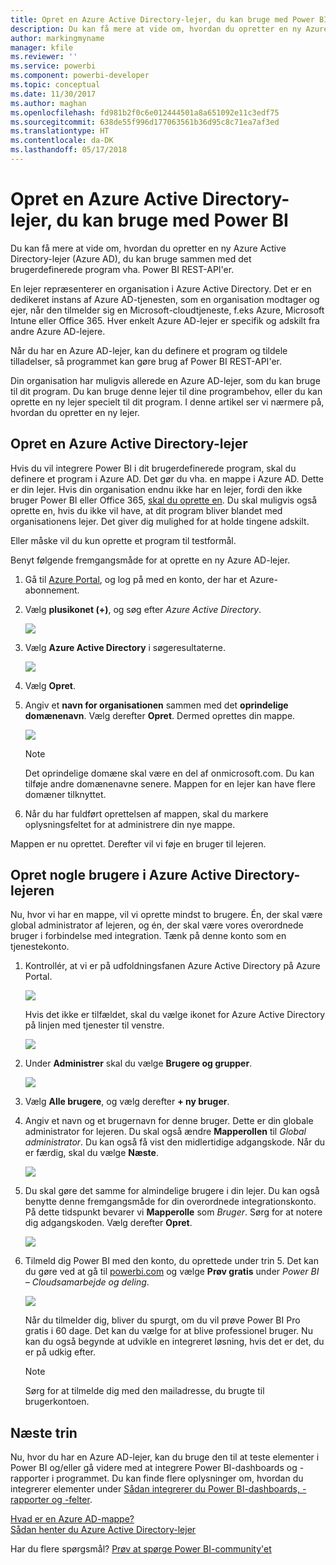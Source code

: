 ```yaml
---
title: Opret en Azure Active Directory-lejer, du kan bruge med Power BI
description: Du kan få mere at vide om, hvordan du opretter en ny Azure Active Directory-lejer (Azure AD), du kan bruge sammen med det brugerdefinerede program vha. Power BI REST-API'er.
author: markingmyname
manager: kfile
ms.reviewer: ''
ms.service: powerbi
ms.component: powerbi-developer
ms.topic: conceptual
ms.date: 11/30/2017
ms.author: maghan
ms.openlocfilehash: fd981b2f0c6e012444501a8a651092e11c3edf75
ms.sourcegitcommit: 638de55f996d177063561b36d95c8c71ea7af3ed
ms.translationtype: HT
ms.contentlocale: da-DK
ms.lasthandoff: 05/17/2018
---
```

# <a name="create-an-azure-active-directory-tenant-to-use-with-power-bi"></a>Opret en Azure Active Directory-lejer, du kan bruge med Power BI
Du kan få mere at vide om, hvordan du opretter en ny Azure Active Directory-lejer (Azure AD), du kan bruge sammen med det brugerdefinerede program vha. Power BI REST-API'er.

En lejer repræsenterer en organisation i Azure Active Directory. Det er en dedikeret instans af Azure AD-tjenesten, som en organisation modtager og ejer, når den tilmelder sig en Microsoft-cloudtjeneste, f.eks Azure, Microsoft Intune eller Office 365. Hver enkelt Azure AD-lejer er specifik og adskilt fra andre Azure AD-lejere.

Når du har en Azure AD-lejer, kan du definere et program og tildele tilladelser, så programmet kan gøre brug af Power BI REST-API'er.

Din organisation har muligvis allerede en Azure AD-lejer, som du kan bruge til dit program. Du kan bruge denne lejer til dine programbehov, eller du kan oprette en ny lejer specielt til dit program. I denne artikel ser vi nærmere på, hvordan du opretter en ny lejer.

## <a name="create-an-azure-active-directory-tenant"></a>Opret en Azure Active Directory-lejer
Hvis du vil integrere Power BI i dit brugerdefinerede program, skal du definere et program i Azure AD. Det gør du vha. en mappe i Azure AD. Dette er din lejer. Hvis din organisation endnu ikke har en lejer, fordi den ikke bruger Power BI eller Office 365, [skal du oprette en](https://docs.microsoft.com/azure/active-directory/develop/active-directory-howto-tenant). Du skal muligvis også oprette en, hvis du ikke vil have, at dit program bliver blandet med organisationens lejer. Det giver dig mulighed for at holde tingene adskilt.

Eller måske vil du kun oprette et program til testformål.

Benyt følgende fremgangsmåde for at oprette en ny Azure AD-lejer.

1. Gå til [Azure Portal](https://portal.azure.com), og log på med en konto, der har et Azure-abonnement.
2. Vælg **plusikonet (+)**, og søg efter *Azure Active Directory*.
   
    ![](media/create-an-azure-active-directory-tenant/new-directory.png)
3. Vælg **Azure Active Directory** i søgeresultaterne.
   
    ![](media/create-an-azure-active-directory-tenant/new-directory2.png)
4. Vælg **Opret**.
5. Angiv et **navn for organisationen** sammen med det **oprindelige domænenavn**. Vælg derefter **Opret**. Dermed oprettes din mappe.
   
    ![](media/create-an-azure-active-directory-tenant/organization-and-domain.png)
   
   > [!NOTE]
   > Det oprindelige domæne skal være en del af onmicrosoft.com. Du kan tilføje andre domænenavne senere. Mappen for en lejer kan have flere domæner tilknyttet.
   > 
   > 
6. Når du har fuldført oprettelsen af mappen, skal du markere oplysningsfeltet for at administrere din nye mappe.

Mappen er nu oprettet. Derefter vil vi føje en bruger til lejeren.

## <a name="create-some-users-in-your-azure-active-directory-tenant"></a>Opret nogle brugere i Azure Active Directory-lejeren
Nu, hvor vi har en mappe, vil vi oprette mindst to brugere. Én, der skal være global administrator af lejeren, og én, der skal være vores overordnede bruger i forbindelse med integration. Tænk på denne konto som en tjenestekonto.

1. Kontrollér, at vi er på udfoldningsfanen Azure Active Directory på Azure Portal.
   
    ![](media/create-an-azure-active-directory-tenant/aad-flyout.png)
   
    Hvis det ikke er tilfældet, skal du vælge ikonet for Azure Active Directory på linjen med tjenester til venstre.
   
    ![](media/create-an-azure-active-directory-tenant/aad-service.png)
2. Under **Administrer** skal du vælge **Brugere og grupper**.
   
    ![](media/create-an-azure-active-directory-tenant/users-and-groups.png)
3. Vælg **Alle brugere**, og vælg derefter **+ ny bruger**.
4. Angiv et navn og et brugernavn for denne bruger. Dette er din globale administrator for lejeren. Du skal også ændre **Mapperollen** til *Global administrator*. Du kan også få vist den midlertidige adgangskode. Når du er færdig, skal du vælge **Næste**.
   
    ![](media/create-an-azure-active-directory-tenant/global-admin.png)
5. Du skal gøre det samme for almindelige brugere i din lejer. Du kan også benytte denne fremgangsmåde for din overordnede integrationskonto. På dette tidspunkt bevarer vi **Mapperolle** som *Bruger*. Sørg for at notere dig adgangskoden. Vælg derefter **Opret**.
   
    ![](media/create-an-azure-active-directory-tenant/pbiembed-user.png)
6. Tilmeld dig Power BI med den konto, du oprettede under trin 5. Det kan du gøre ved at gå til [powerbi.com](https://powerbi.microsoft.com/get-started/) og vælge **Prøv gratis** under *Power BI – Cloudsamarbejde og deling*.
   
    ![](media/create-an-azure-active-directory-tenant/try-powerbi-free.png)
   
    Når du tilmelder dig, bliver du spurgt, om du vil prøve Power BI Pro gratis i 60 dage. Det kan du vælge for at blive professionel bruger. Nu kan du også begynde at udvikle en integreret løsning, hvis det er det, du er på udkig efter.
   
   > [!NOTE]
   > Sørg for at tilmelde dig med den mailadresse, du brugte til brugerkontoen.
   > 
   > 

## <a name="next-steps"></a>Næste trin
Nu, hvor du har en Azure AD-lejer, kan du bruge den til at teste elementer i Power BI og/eller gå videre med at integrere Power BI-dashboards og -rapporter i programmet. Du kan finde flere oplysninger om, hvordan du integrerer elementer under [Sådan integrerer du Power BI-dashboards, -rapporter og -felter](embedding-content.md).

[Hvad er en Azure AD-mappe?](https://docs.microsoft.com/azure/active-directory/active-directory-whatis)  
[Sådan henter du Azure Active Directory-lejer](https://docs.microsoft.com/azure/active-directory/develop/active-directory-howto-tenant)  

Har du flere spørgsmål? [Prøv at spørge Power BI-community'et](http://community.powerbi.com/)

